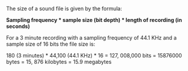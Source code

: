 The size of a sound file is given by the formula:

**Sampling frequency * sample size (bit depth) * length of recording (in seconds)**

For a 3 minute recording with a sampling frequency of 44.1 KHz and a sample size of 16 bits the file size is:

180 (3 minutes) * 44,100 (44.1 KHz) * 16 = 127, 008,000 bits
= 15876000 bytes
= 15, 876 kilobytes
= 15.9 megabytes